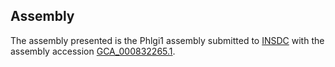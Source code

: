 

Assembly
--------

The assembly presented is the Phlgi1 assembly submitted to
[INSDC](http://www.insdc.org) with the assembly accession
[GCA\_000832265.1](http://www.ebi.ac.uk/ena/data/view/GCA_000832265.1).
